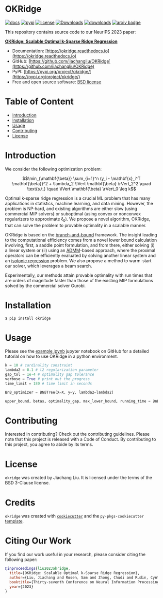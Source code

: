 # OKRidge <!-- omit in toc -->

[![docs](https://readthedocs.org/projects/okridge/badge/?version=latest)](https://readthedocs.org/projects/okridge/?badge=latest)
[![pypi](https://img.shields.io/pypi/v/okridge?color=blue)](https://pypi.org/project/okridge/)
[![license](https://img.shields.io/badge/License-BSD-brightgreen)](https://github.com/jiachangliu/OKRidge/blob/main/LICENSE)
[![Downloads](https://pepy.tech/badge/okridge)](https://pepy.tech/project/okridge)
[![downloads](https://img.shields.io/pypi/dm/okridge)](https://pypistats.org/packages/okridge)
[![arxiv badge](https://img.shields.io/badge/arXiv-2304.06686-red)](https://arxiv.org/abs/2304.06686)

This repository contains source code to our NeurIPS 2023 paper:

[**OKRidge: Scalable Optimal k-Sparse Ridge Regression**](https://arxiv.org/abs/2304.06686)

- Documentation: [https://okridge.readthedocs.io](https://okridge.readthedocs.io)
- GitHub: [https://github.com/jiachangliu/OKRidge](https://github.com/jiachangliu/OKRidge)
- PyPI: [https://pypi.org/project/okridge/](https://pypi.org/project/okridge/)
- Free and open source software: [BSD license](https://github.com/jiachangliu/OKRidge/blob/main/LICENSE)

# Table of Content <!-- omit in toc -->
- [Introduction](#introduction)
- [Installation](#installation)
- [Usage](#usage)
- [Contributing](#contributing)
- [License](#license)

# Introduction

We consider the following optimization problem:

$$\min_{\mathbf{\beta}} \sum_{i=1}^n (y_i - \mathbf{x}_i^T \mathbf{\beta})^2 + \lambda_2 \lVert \mathbf{\beta} \rVert_2^2 \quad \text{s.t.} \quad \lVert \mathbf{\beta} \rVert_0 \leq k$$

Optimal k-sparse ridge regression is a crucial ML problem that has many applications in statistics, machine learning, and data mining.
However, the problem is NP-hard, and existing algorithms are either slow (using commercial MIP solvers) or suboptimal (using convex or nonconvex regularizers to approximate $\ell_0$).
We propose a novel algorithm, OKRidge, that can solve the problem to provable optimality in a scalable manner.

OKRidge is based on the [branch-and-bound](https://en.wikipedia.org/wiki/Branch_and_bound) framework.
The insight leading to the computational efficiency comes from a novel lower bound calculation involving, first, a saddle point formulation, and from there, either solving (i) a linear system or (ii) using an [ADMM](https://stanford.edu/~boyd/admm.html)-based approach, where the proximal operators can be efficiently evaluated by solving another linear system and an [isotonic regression](https://en.wikipedia.org/wiki/Isotonic_regression#:~:text=In%20statistics%20and%20numerical%20analysis,to%20the%20observations%20as%20possible.) problem.
We also propose a method to warm-start our solver, which leverages a beam search.

Experimentally, our methods attain provable optimality with run times that are orders of magnitude faster than those of the existing MIP formulations solved by the commercial solver Gurobi.


# Installation

```bash
$ pip install okridge
```

# Usage

Please see the [example.ipynb](https://github.com/jiachangliu/OKRidge/blob/main/docs/example.ipynb) jupyter notebook on GitHub for a detailed tutorial on how to use OKRidge in a python environment.

```python
k = 10 # cardinality constraint
lambda2 = 0.1 # l2 regularization parameter
gap_tol = 1e-4 # optimality gap tolerance
verbose = True # print out the progress
time_limit = 180 # time limit in seconds

BnB_optimizer = BNBTree(X=X, y=y, lambda2=lambda2)

upper_bound, betas, optimality_gap, max_lower_bound, running_time = BnB_optimizer.solve(k = k, gap_tol = gap_tol, verbose = verbose, time_limit = time_limit)
```

# Contributing

Interested in contributing? Check out the contributing guidelines. Please note that this project is released with a Code of Conduct. By contributing to this project, you agree to abide by its terms.

# License

`okridge` was created by Jiachang Liu. It is licensed under the terms of the BSD 3-Clause license.

# Credits <!-- omit in toc -->

`okridge` was created with [`cookiecutter`](https://cookiecutter.readthedocs.io/en/latest/) and the `py-pkgs-cookiecutter` [template](https://github.com/py-pkgs/py-pkgs-cookiecutter).

# Citing Our Work <!-- omit in toc -->

If you find our work useful in your research, please consider citing the following paper:

```BibTeX
@inproceedings{liu2023okridge,
  title={OKRidge: Scalable Optimal k-Sparse Ridge Regression},
  author={Liu, Jiachang and Rosen, Sam and Zhong, Chudi and Rudin, Cynthia},
  booktitle={Thirty-seventh Conference on Neural Information Processing Systems},
  year={2023}
}
```